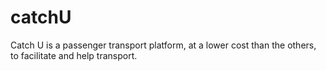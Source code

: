 # catchU
Catch U is a passenger transport platform, at a lower cost than the others, to facilitate and help transport.

